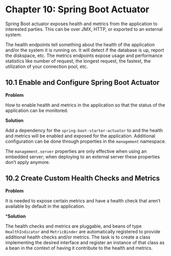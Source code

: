 # Chapter 10: Spring Boot Actuator

Spring Boot actuator exposes health and metrics from the application to interested parties. This can be over JMX, HTTP, or exported to an external system.

The health endpoints tell something about the health of the application and/or the system it is running on. It will detect if the database is up, report the diskspace, etc. The metrics endpoints expose usage and performance statistics like number of request, the longest request, the fastest, the utilization of your connection pool, etc.

## 10.1 Enable and Configure Spring Boot Actuator

**Problem**

How to enable health and metrics in the application so that the status of the application can be monitored.

**Solution**

Add a dependency for the `spring-boot-starter-actuator` to and the health and metrics will be enabled and exposed for the application. Additional configuration can be done through properties in the `management` namespace.

The `management.server` properties are only effective when using an embedded server; when deploying to an external server these properties don’t apply anymore.

## 10.2 Create Custom Health Checks and Metrics

**Problem**

It is needed to expose certain metrics and have a health check that aren’t available by default in the application.

***Solution**

The health checks and metrics are pluggable, and beans of type `HealthIndicator` and `MetricBinder` are automatically registered to provide additional health checks and/or metrics. The task is to create a class implementing the desired interface and register an instance of that class as a bean in the context of having it contribute to the health and metrics.
